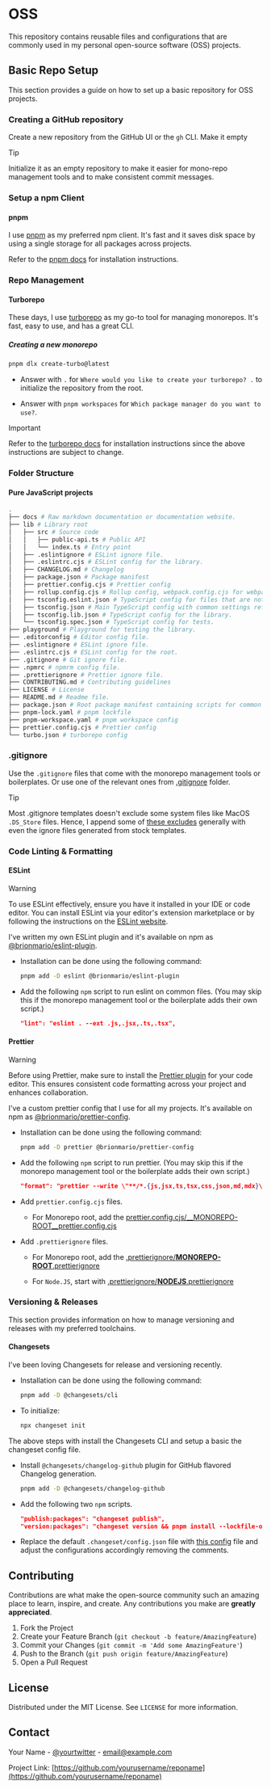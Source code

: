 # OSS

This repository contains reusable files and configurations that are commonly used in my personal open-source software (OSS) projects.

## Basic Repo Setup

This section provides a guide on how to set up a basic repository for OSS projects.

### Creating a GitHub repository

Create a new repository from the GitHub UI or the `gh` CLI.
Make it empty

> [!TIP]
> Initialize it as an empty repository to make it easier for mono-repo management tools and to make consistent commit messages.

### Setup a npm Client

#### pnpm

I use [pnpm](https://pnpm.io/) as my preferred npm client. It's fast and it saves disk space by using a single storage for all packages across projects.

Refer to the [pnpm docs](https://pnpm.io/installation) for installation instructions.

### Repo Management

#### Turborepo

These days, I use [turborepo](https://turbo.build/repo) as my go-to tool for managing monorepos. It's fast, easy to use, and has a great CLI.

##### Creating a new monorepo

```bash
pnpm dlx create-turbo@latest
```

- Answer with `.` for `Where would you like to create your turborepo? .` to initialize the repository from the root.

- Answer with `pnpm workspaces` for `Which package manager do you want to use?`.

> [!IMPORTANT]  
> Refer to the [turborepo docs](https://turbo.build/repo/docs) for installation instructions since the above instructions are subject to change.

### Folder Structure

#### Pure JavaScript projects

```bash
.
├── docs # Raw markdown documentation or documentation website.
├── lib # Library root
│   ├── src # Source code
│   │   ├── public-api.ts # Public API
│   │   └── index.ts # Entry point
│   ├── .eslintignore # ESLint ignore file.
│   ├── .eslintrc.cjs # ESLint config for the library.
│   ├── CHANGELOG.md # Changelog
│   ├── package.json # Package manifest
│   ├── prettier.config.cjs # Prettier config
│   ├── rollup.config.cjs # Rollup config, webpack.config.cjs for webpack or any other bundler.
│   ├── tsconfig.eslint.json # TypeScript config for files that are not in the source directory but need to be linted. ex: cjs config files, etc.
│   ├── tsconfig.json # Main TypeScript config with common settings referencing the lib.json & spec.json.
│   ├── tsconfig.lib.json # TypeScript config for the library.
│   └── tsconfig.spec.json # TypeScript config for tests.
├── playground # Playground for testing the library.
├── .editorconfig # Editor config file.
├── .eslintignore # ESLint ignore file.
├── .eslintrc.cjs # ESLint config for the root.
├── .gitignore # Git ignore file.
├── .npmrc # npmrm config file.
├── .prettierignore # Prettier ignore file.
├── CONTRIBUTING.md # Contributing guidelines
├── LICENSE # License
├── README.md # Readme file.
├── package.json # Root package manifest containing scripts for common tasks and dependencies for dev tools.
├── pnpm-lock.yaml # pnpm lockfile
├── pnpm-workspace.yaml # pnpm workspace config
├── prettier.config.cjs # Prettier config
└── turbo.json # turborepo config
```

### .gitignore

Use the `.gitignore` files that come with the monorepo management tools or boilerplates. Or use one of the relevant ones from [.gitignore](.gitignore) folder.


> [!TIP]
> Most .gitignore templates doesn't exclude some system files like MacOS `.DS_Store` files. Hence, I append some of [these excludes](.gitignore/__COMMON__.gitignore) generally with even the ignore files generated from stock templates.

### Code Linting & Formatting

#### ESLint

> [!WARNING]
> To use ESLint effectively, ensure you have it installed in your IDE or code editor. You can install ESLint via your editor's extension marketplace or by following the instructions on the [ESLint website](https://eslint.org/).

I've written my own ESLint plugin and it's available on npm as [@brionmario/eslint-plugin](https://www.npmjs.com/package/@brionmario/eslint-plugin).

- Installation can be done using the following command:

  ```bash
  pnpm add -D eslint @brionmario/eslint-plugin
  ```

- Add the following `npm` script to run eslint on common files. (You may skip this if the monorepo management tool or the boilerplate adds their own script.)

  ```json
  "lint": "eslint . --ext .js,.jsx,.ts,.tsx",
  ```

#### Prettier

> [!WARNING]
> Before using Prettier, make sure to install the [Prettier plugin](https://prettier.io/docs/en/editors.html) for your code editor. This ensures consistent code formatting across your project and enhances collaboration.

I've a custom prettier config that I use for all my projects. It's available on npm as [@brionmario/prettier-config](https://www.npmjs.com/package/@brionmario/prettier-config).

- Installation can be done using the following command:

  ```bash
  pnpm add -D prettier @brionmario/prettier-config
  ```

- Add the following `npm` script to run prettier. (You may skip this if the monorepo management tool or the boilerplate adds their own script.)

  ```json
  "format": "prettier --write \"**/*.{js,jsx,ts,tsx,css,json,md,mdx}\""
  ```

- Add `prettier.config.cjs` files.

  - For Monorepo root, add the [prettier.config.cjs/__MONOREPO-ROOT__prettier.config.cjs](prettier.config.cjs/__MONOREPO-ROOT__prettier.config.cjs)

- Add `.prettierignore` files.

  - For Monorepo root, add the [.prettierignore/__MONOREPO-ROOT__.prettierignore](.prettierignore/__MONOREPO-ROOT__.prettierignore)
  
  - For `Node.JS`, start with [.prettierignore/__NODEJS__.prettierignore](.prettierignore/__NODEJS__.prettierignore)

### Versioning & Releases

This section provides information on how to manage versioning and releases with my preferred toolchains.

#### Changesets

I've been loving Changesets for release and versioning recently.

- Installation can be done using the following command:

  ```bash
  pnpm add -D @changesets/cli
  ```

- To initialize:

  ```bash
  npx changeset init
  ```
  
The above steps with install the Changesets CLI and setup a basic the changeset config file.

- Install `@changesets/changelog-github` plugin for GitHub flavored Changelog generation.

  ```bash
  pnpm add -D @changesets/changelog-github
  ```

- Add the following two `npm` scripts.

  ```json
  "publish:packages": "changeset publish",
  "version:packages": "changeset version && pnpm install --lockfile-only"
  ```
  
- Replace the default `.changeset/config.json` file with [this config](.changeset/config.json) file and adjust the configurations accordingly removing the comments.


## Contributing

Contributions are what make the open-source community such an amazing place to learn, inspire, and create. Any contributions you make are **greatly appreciated**.

1. Fork the Project
2. Create your Feature Branch (`git checkout -b feature/AmazingFeature`)
3. Commit your Changes (`git commit -m 'Add some AmazingFeature'`)
4. Push to the Branch (`git push origin feature/AmazingFeature`)
5. Open a Pull Request

## License

Distributed under the MIT License. See `LICENSE` for more information.

## Contact

Your Name - [@yourtwitter](https://twitter.com/yourtwitter) - email@example.com

Project Link: [https://github.com/yourusername/reponame](https://github.com/yourusername/reponame)